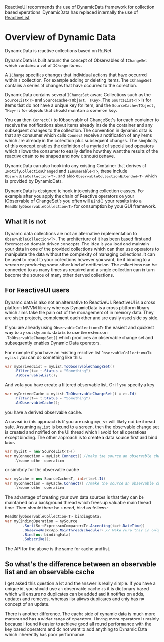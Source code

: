 ReactiveUI recommends the use of DynamicData framework for collection based operations. DynamicData has replaced internally the use of [ReactiveList](../obsolete/collections)

# Overview of Dynamic Data

DynamicData is reactive collections based on Rx.Net.  

DynamicData is built around the concept of Observables of ```IChangeSet``` which contains a set of ```IChange``` items.

A ```IChange``` specifies changes that individual actions that have occurred within a collection. For example adding or deleting items. The ```IChangeSet``` contains a series of changes that have occurred to the collection.

DynamicData contains several ```IChangeSet``` aware Collections such as the ```SourceList<T>``` and ```SourceCache<TObject, TKey>```. The ```SourceList<T>``` is for items that do not have a unique key for item, and the ```SourceCache<TObject, TKey>``` is for objects that should maintain a common key.

You can then ```Connect()``` to IObservable of ChangeSet's for each container to receive the notifications about items already inside the container and any subsequent changes to the collection. The convention in dynamic data is that any consumer which calls ```Connect``` receive a notification of any items which are already in the collection plus subsequent changes. The simplicity of this concept enables the definition of a myriad of specialised operators which allows the consumer to easily define how they want the results of the reactive chain to be shaped and how it should behave.

DynamicData can also hook into any existing Container that derives of ```INotifyCollectionChanged``` and ```IEnumerable<T>```, these include ```ObservableCollection<T>```, and also ```ObservableCollectionExtended<T>``` which is provided by DynamicData.

DynamicData is designed to hook into existing collection classes. For example after you apply the chain of Reactive operators on your IObservable of ChangeSet's you often will ```Bind()``` your results into a ```ReadOnlyObservableCollection<T>``` for consumption by your GUI framework.

## What it is not

Dynamic data collections are not an alternative implementation to ```ObservableCollection<T>```.   The architecture of it has been based first and foremost on domain driven concepts. The idea is you load and maintain your data in one of the provided collections which can then use operators to manipulate the data without the complexity of managing collections. It can be used to react to your collections however you want, be it binding to a screen or producing some other kind of notification. The collections can be connected to as many times as required and a single collection can in turn become the source of many other derived collections.

## For ReactiveUI users
  
Dynamic data is also not an alternative to ReactiveUI. ReactiveUI is a cross platform MVVM library whereas DynamicData is a cross platform library which aims take the pain out of the management of in memory data. They are sister projects, complement each other and are easily used side by side.

If you are already using ```ObservableCollection<T>``` the easiest and quickest way to try out dynamic data is to use the extension ```.ToObservableChangeSet()```  which produces an observable change set and subsequently enables Dynamic Data operators.

For example if you have an existing reactive list ```ObservableCollection<T> myList``` you can do something like this:

```cs
var myDerivedList = myList.ToObservableChangeSet()
    .Filter(t=> t.Status = "Something")
    .AsObservableList();
```

And voila you have create a filtered observable list. Or if you specify a key

```cs
var myDerivedCache = myList.ToObservableChangeSet(t = >t.Id)
	.Filter(t=> t.Status = "Something")
	.AsObservableCache();
```

you have a derived observable cache.

A caveat to this approach is if you are using ```myList``` will likely not be thread safe. Assuming ```myList``` is bound to a screen, then the observable change set is created and notified on the UI thread which I avoid for all operations except binding. The other approach is to create a data source first and bind later.

```cs
var myList = new SourceList<T>() 
var myConnection = myList.Connect() //make the source an observable change set
	.\\some other operation
```
or similarly for the observable cache 
```cs
var myCache = new SourceCache<T, int>(t=>t.Id) 
var myConnection = myCache.Connect() //make the source an observable change set
	.\\some other operation
```

The advantage of creating your own data sources is that they can be maintained on a background thread which frees up valuable main thread time. Then should there be a need, bind as follows:

```cs
ReadOnlyObservableCollection<T> bindingData;
var myBindingOperation = mySource
		.Sort(SortExpressonComparer<T>.Ascending(t=>t.DateTime))
		.ObserveOn(RxApp.MainThreadScheduler) // Make sure this is only right before the Bind()
		.Bind(out bindingData)
		.Subscribe(); 
```
The API for the above is the same for cache and list.


## So what's the difference between an observable list and an observable cache

I get asked this question a lot and the answer is really simple.  If you have a unique id, you should use
an observable cache as it is dictionary based which will ensure no duplicates can be added and it notifies on adds, updates and removes, whereas list allows duplicates and only has no concept of an update.

There is another difference. The cache side of dynamic data is much more mature and has a wider range of operators. Having more operators is mainly because I found it easier to achieve good all round performance with the key based operators and do not want to add anything to Dynamic Data which inherently has poor performance.